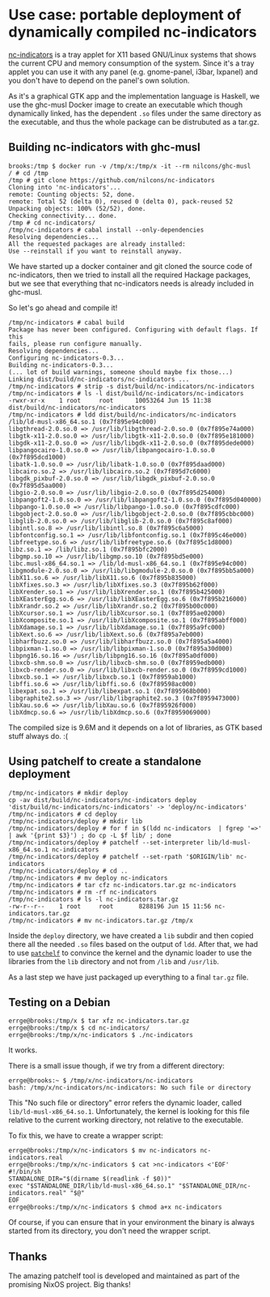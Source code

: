 # Use case: portable deployment of dynamically compiled nc-indicators

[nc-indicators](https://github.com/nilcons/nc-indicators) is a tray
applet for X11 based GNU/Linux systems that shows the current CPU and
memory consumption of the system.  Since it's a tray applet you can
use it with any panel (e.g. gnome-panel, i3bar, lxpanel) and you don't
have to depend on the panel's own solution.

As it's a graphical GTK app and the implementation language is
Haskell, we use the ghc-musl Docker image to create an executable which
though dynamically linked, has the dependent `.so` files under the
same directory as the executable, and thus the whole package can be
distrubuted as a tar.gz.

## Building nc-indicators with ghc-musl

```
brooks:/tmp $ docker run -v /tmp/x:/tmp/x -it --rm nilcons/ghc-musl
/ # cd /tmp
/tmp # git clone https://github.com/nilcons/nc-indicators
Cloning into 'nc-indicators'...
remote: Counting objects: 52, done.
remote: Total 52 (delta 0), reused 0 (delta 0), pack-reused 52
Unpacking objects: 100% (52/52), done.
Checking connectivity... done.
/tmp # cd nc-indicators/
/tmp/nc-indicators # cabal install --only-dependencies
Resolving dependencies...
All the requested packages are already installed:
Use --reinstall if you want to reinstall anyway.
```

We have started up a docker container and git cloned the source code
of nc-indicators, then we tried to install all the required Hackage
packages, but we see that everything that nc-indicators needs is
already included in ghc-musl.

So let's go ahead and compile it!

```
/tmp/nc-indicators # cabal build
Package has never been configured. Configuring with default flags. If this
fails, please run configure manually.
Resolving dependencies...
Configuring nc-indicators-0.3...
Building nc-indicators-0.3...
(... lot of build warnings, someone should maybe fix those...)
Linking dist/build/nc-indicators/nc-indicators ...
/tmp/nc-indicators # strip -s dist/build/nc-indicators/nc-indicators
/tmp/nc-indicators # ls -l dist/build/nc-indicators/nc-indicators
-rwxr-xr-x    1 root     root      10053264 Jun 15 11:38 dist/build/nc-indicators/nc-indicators
/tmp/nc-indicators # ldd dist/build/nc-indicators/nc-indicators
/lib/ld-musl-x86_64.so.1 (0x7f895e94c000)
libgthread-2.0.so.0 => /usr/lib/libgthread-2.0.so.0 (0x7f895e74a000)
libgtk-x11-2.0.so.0 => /usr/lib/libgtk-x11-2.0.so.0 (0x7f895e181000)
libgdk-x11-2.0.so.0 => /usr/lib/libgdk-x11-2.0.so.0 (0x7f895dede000)
libpangocairo-1.0.so.0 => /usr/lib/libpangocairo-1.0.so.0 (0x7f895dcd1000)
libatk-1.0.so.0 => /usr/lib/libatk-1.0.so.0 (0x7f895daad000)
libcairo.so.2 => /usr/lib/libcairo.so.2 (0x7f895d7c6000)
libgdk_pixbuf-2.0.so.0 => /usr/lib/libgdk_pixbuf-2.0.so.0 (0x7f895d5aa000)
libgio-2.0.so.0 => /usr/lib/libgio-2.0.so.0 (0x7f895d254000)
libpangoft2-1.0.so.0 => /usr/lib/libpangoft2-1.0.so.0 (0x7f895d040000)
libpango-1.0.so.0 => /usr/lib/libpango-1.0.so.0 (0x7f895cdfc000)
libgobject-2.0.so.0 => /usr/lib/libgobject-2.0.so.0 (0x7f895cbbc000)
libglib-2.0.so.0 => /usr/lib/libglib-2.0.so.0 (0x7f895c8af000)
libintl.so.8 => /usr/lib/libintl.so.8 (0x7f895c6a5000)
libfontconfig.so.1 => /usr/lib/libfontconfig.so.1 (0x7f895c46e000)
libfreetype.so.6 => /usr/lib/libfreetype.so.6 (0x7f895c1d8000)
libz.so.1 => /lib/libz.so.1 (0x7f895bfc2000)
libgmp.so.10 => /usr/lib/libgmp.so.10 (0x7f895bd5e000)
libc.musl-x86_64.so.1 => /lib/ld-musl-x86_64.so.1 (0x7f895e94c000)
libgmodule-2.0.so.0 => /usr/lib/libgmodule-2.0.so.0 (0x7f895bb5a000)
libX11.so.6 => /usr/lib/libX11.so.6 (0x7f895b835000)
libXfixes.so.3 => /usr/lib/libXfixes.so.3 (0x7f895b62f000)
libXrender.so.1 => /usr/lib/libXrender.so.1 (0x7f895b425000)
libXEasterEgg.so.6 => /usr/lib/libXEasterEgg.so.6 (0x7f895b216000)
libXrandr.so.2 => /usr/lib/libXrandr.so.2 (0x7f895b00c000)
libXcursor.so.1 => /usr/lib/libXcursor.so.1 (0x7f895ae02000)
libXcomposite.so.1 => /usr/lib/libXcomposite.so.1 (0x7f895abff000)
libXdamage.so.1 => /usr/lib/libXdamage.so.1 (0x7f895a9fc000)
libXext.so.6 => /usr/lib/libXext.so.6 (0x7f895a7eb000)
libharfbuzz.so.0 => /usr/lib/libharfbuzz.so.0 (0x7f895a5a4000)
libpixman-1.so.0 => /usr/lib/libpixman-1.so.0 (0x7f895a30d000)
libpng16.so.16 => /usr/lib/libpng16.so.16 (0x7f895a0df000)
libxcb-shm.so.0 => /usr/lib/libxcb-shm.so.0 (0x7f8959edb000)
libxcb-render.so.0 => /usr/lib/libxcb-render.so.0 (0x7f8959cd1000)
libxcb.so.1 => /usr/lib/libxcb.so.1 (0x7f8959ab1000)
libffi.so.6 => /usr/lib/libffi.so.6 (0x7f89598ac000)
libexpat.so.1 => /usr/lib/libexpat.so.1 (0x7f895968b000)
libgraphite2.so.3 => /usr/lib/libgraphite2.so.3 (0x7f8959473000)
libXau.so.6 => /usr/lib/libXau.so.6 (0x7f895926f000)
libXdmcp.so.6 => /usr/lib/libXdmcp.so.6 (0x7f8959069000)
```

The compiled size is 9.6M and it depends on a lot of libraries, as GTK
based stuff always do. :(

## Using patchelf to create a standalone deployment

```
/tmp/nc-indicators # mkdir deploy
cp -av dist/build/nc-indicators/nc-indicators deploy
'dist/build/nc-indicators/nc-indicators' -> 'deploy/nc-indicators'
/tmp/nc-indicators # cd deploy
/tmp/nc-indicators/deploy # mkdir lib
/tmp/nc-indicators/deploy # for f in $(ldd nc-indicators  | fgrep '=>' | awk '{print $3}') ; do cp -L $f lib/ ; done
/tmp/nc-indicators/deploy # patchelf --set-interpreter lib/ld-musl-x86_64.so.1 nc-indicators
/tmp/nc-indicators/deploy # patchelf --set-rpath '$ORIGIN/lib' nc-indicators
/tmp/nc-indicators/deploy # cd ..
/tmp/nc-indicators # mv deploy nc-indicators
/tmp/nc-indicators # tar cfz nc-indicators.tar.gz nc-indicators
/tmp/nc-indicators # rm -rf nc-indicators
/tmp/nc-indicators # ls -l nc-indicators.tar.gz
-rw-r--r--    1 root     root       8288196 Jun 15 11:56 nc-indicators.tar.gz
/tmp/nc-indicators # mv nc-indicators.tar.gz /tmp/x
```

Inside the `deploy` directory, we have created a `lib` subdir and then
copied there all the needed `.so` files based on the output of `ldd`.
After that, we had to use
[`patchelf`](https://nixos.org/patchelf.html) to convince the kernel
and the dynamic loader to use the libraries from the `lib` directory
and not from `/lib` and `/usr/lib`.

As a last step we have just packaged up everything to a final `tar.gz` file.

## Testing on a Debian

```
errge@brooks:/tmp/x $ tar xfz nc-indicators.tar.gz
errge@brooks:/tmp/x $ cd nc-indicators/
errge@brooks:/tmp/x/nc-indicators $ ./nc-indicators
```

It works.

There is a small issue though, if we try from a different directory:

```
errge@brooks:~ $ /tmp/x/nc-indicators/nc-indicators
bash: /tmp/x/nc-indicators/nc-indicators: No such file or directory
```

This "No such file or directory" error refers the dynamic loader,
called `lib/ld-musl-x86_64.so.1`.  Unfortunately, the kernel is
looking for this file relative to the current working directory, not
relative to the executable.

To fix this, we have to create a wrapper script:

```
errge@brooks:/tmp/x/nc-indicators $ mv nc-indicators nc-indicators.real
errge@brooks:/tmp/x/nc-indicators $ cat >nc-indicators <'EOF'
#!/bin/sh
STANDALONE_DIR="$(dirname $(readlink -f $0))"
exec "$STANDALONE_DIR/lib/ld-musl-x86_64.so.1" "$STANDALONE_DIR/nc-indicators.real" "$@"
EOF
errge@brooks:/tmp/x/nc-indicators $ chmod a+x nc-indicators
```

Of course, if you can ensure that in your environment the binary is
always started from its directory, you don't need the wrapper script.

## Thanks

The amazing patchelf tool is developed and maintained as part of the
promising NixOS project.  Big thanks!
